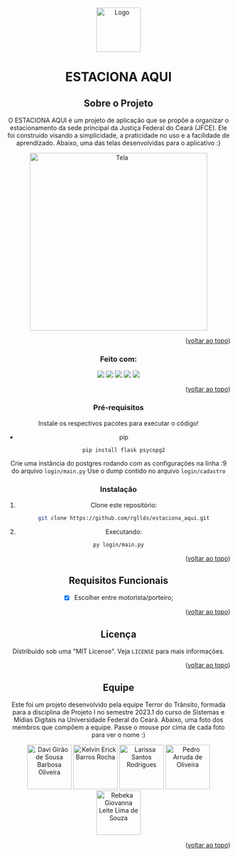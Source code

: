 <!-- Improved compatibility of back to top link: See: https://github.com/othneildrew/Best-README-Template/pull/73 -->
<a name="readme-top"></a>
<!--
*** Thanks for checking out the Best-README-Template. If you have a suggestion
*** that would make this better, please fork the repo and create a pull request
*** or simply open an issue with the tag "enhancement".
*** Don't forget to give the project a star!
*** Thanks again! Now go create something AMAZING! :D
-->



<!-- PROJECT SHIELDS -->
<!--
*** I'm using markdown "reference style" links for readability.
*** Reference links are enclosed in brackets [ ] instead of parentheses ( ).
*** See the bottom of this document for the declaration of the reference variables
*** for contributors-url, forks-url, etc. This is an optional, concise syntax you may use.
*** https://www.markdownguide.org/basic-syntax/#reference-style-links
-->





<!-- PROJECT LOGO -->
<br />
<div align="center">
  <a href="https://github.com/othneildrew/Best-README-Template">
    <img src="https://i.imgur.com/YfHzGmX.jpg" alt="Logo" height="100">
  </a>
  <h1 align="center">ESTACIONA AQUI</h1>




<!-- ABOUT THE PROJECT -->
## Sobre o Projeto

O ESTACIONA AQUI é um projeto de aplicação que se propõe a organizar o estacionamento da sede principal da Justiça Federal do Ceará (JFCE). Ele foi construído visando a simplicidade, a praticidade no uso e a facilidade de aprendizado. Abaixo, uma das telas desenvolvidas para o aplicativo :}

<a><img src="https://i.imgur.com/MBl8cuI.jpg" alt="Tela" height="400"></a>


<p align="right">(<a href="#readme-top">voltar ao topo</a>)</p>



### Feito com:
<img src="https://img.shields.io/badge/Flask-000000?style=for-the-badge&logo=flask&logoColor=white" />
<img src="https://img.shields.io/badge/Python-3776AB?style=for-the-badge&logo=python&logoColor=white" />
<img src="https://img.shields.io/badge/HTML5-E34F26?style=for-the-badge&logo=html5&logoColor=white" />
<img src="https://img.shields.io/badge/CSS3-1572B6?style=for-the-badge&logo=css3&logoColor=white" />
<img src="https://img.shields.io/badge/Javascript-323330?style=for-the-badge&logo=javascript&logoColor=F7DF1E" />







<p align="right">(<a href="#readme-top">voltar ao topo</a>)</p>



<!-- GETTING STARTED -->
### Pré-requisitos

Instale os respectivos pacotes para executar o código!
* pip
  ```sh
  pip install flask psycopg2
  ```
Crie uma instância do postgres rodando com as configurações na linha :9 do arquivo ```login/main.py```
Use o dump contido no arquivo ```login/cadastro```

### Instalação

1. Clone este repositório:
   ```sh
   git clone https://github.com/rgllds/estaciona_aqui.git
   ```
2. Executando:
  ```sh
  py login/main.py
  ```

<p align="right">(<a href="#readme-top">voltar ao topo</a>)</p>



<!-- USAGE EXAMPLES -->



<!-- REQUISITOS FUNCIONAIS -->
## Requisitos Funcionais

- [x] Escolher entre motorista/porteiro;

<p align="right">(<a href="#readme-top">voltar ao topo</a>)</p>

<!-- LICENÇA -->
## Licença

Distribuído sob uma "MIT License". Veja `LICENSE` para mais informações.

<p align="right">(<a href="#readme-top">voltar ao topo</a>)</p>


<!-- EQUIPE -->
## Equipe
Este foi um projeto desenvolvido pela equipe Terror do Trânsito, formada para a disciplina de Projeto I no semestre 2023.1 do curso de Sistemas e Mídias Digitais na Universidade Federal do Ceará. Abaixo, uma foto dos membros que compõem a equipe. Passe o mouse por cima de cada foto para ver o nome :)

<img src="https://i.imgur.com/MRCrGvr.jpg" alt="Davi Girão de Sousa Barbosa Oliveira" height="100">
<img src="https://i.imgur.com/8Nc2R2N.jpg" alt="Kelvin Erick Barros Rocha" height="100">
<img src="https://i.imgur.com/E61H9Ak.jpg" alt="Larissa Santos Rodrigues" height="100">
<img src="https://i.imgur.com/xY9BArg.jpg" alt="Pedro Arruda de Oliveira" height="100">
<img src="https://i.imgur.com/5Y9Xcvl.jpg" alt="Rebeka Giovanna Leite Lima de Souza" height="100">


<p align="right">(<a href="#readme-top">voltar ao topo</a>)</p>



<!-- MARKDOWN LINKS & IMAGES -->
<!-- https://www.markdownguide.org/basic-syntax/#reference-style-links -->
[contributors-shield]: https://img.shields.io/github/contributors/othneildrew/Best-README-Template.svg?style=for-the-badge
[contributors-url]: https://github.com/othneildrew/Best-README-Template/graphs/contributors
[forks-shield]: https://img.shields.io/github/forks/othneildrew/Best-README-Template.svg?style=for-the-badge
[forks-url]: https://github.com/othneildrew/Best-README-Template/network/members
[stars-shield]: https://img.shields.io/github/stars/othneildrew/Best-README-Template.svg?style=for-the-badge
[stars-url]: https://github.com/othneildrew/Best-README-Template/stargazers
[issues-shield]: https://img.shields.io/github/issues/othneildrew/Best-README-Template.svg?style=for-the-badge
[issues-url]: https://github.com/othneildrew/Best-README-Template/issues
[license-shield]: https://img.shields.io/github/license/othneildrew/Best-README-Template.svg?style=for-the-badge
[license-url]: https://github.com/othneildrew/Best-README-Template/blob/master/LICENSE.txt
[linkedin-shield]: https://img.shields.io/badge/-LinkedIn-black.svg?style=for-the-badge&logo=linkedin&colorB=555
[linkedin-url]: https://linkedin.com/in/othneildrew
[product-screenshot]: /images/screenshot.png
[Python]: https://img.shields.io/pypi/pyversions/:packageName

[Next-url]: https://nextjs.org/

[React.js]: https://img.shields.io/badge/React-20232A?style=for-the-badge&logo=react&logoColor=61DAFB
[React-url]: https://reactjs.org/
[Vue.js]: https://img.shields.io/badge/Vue.js-35495E?style=for-the-badge&logo=vuedotjs&logoColor=4FC08D
[Vue-url]: https://vuejs.org/
[Angular.io]: https://img.shields.io/badge/Angular-DD0031?style=for-the-badge&logo=angular&logoColor=white
[Angular-url]: https://angular.io/
[Svelte.dev]: https://img.shields.io/badge/Svelte-4A4A55?style=for-the-badge&logo=svelte&logoColor=FF3E00
[Svelte-url]: https://svelte.dev/
[Laravel.com]: https://img.shields.io/badge/Laravel-FF2D20?style=for-the-badge&logo=laravel&logoColor=white
[Laravel-url]: https://laravel.com
[Bootstrap.com]: https://img.shields.io/badge/Bootstrap-563D7C?style=for-the-badge&logo=bootstrap&logoColor=white
[Bootstrap-url]: https://getbootstrap.com
[JQuery.com]: https://img.shields.io/badge/jQuery-0769AD?style=for-the-badge&logo=jquery&logoColor=white
[JQuery-url]: https://jquery.com 

